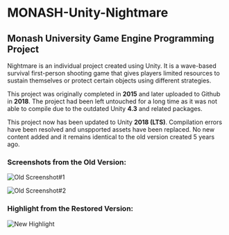 # MONASH-Unity-Nightmare
## Monash University Game Engine Programming Project

Nightmare is an individual project created using Unity. It is a wave-based survival first-person shooting game that gives players limited resources to sustain themselves or protect certain objects using different strategies.

This project was originally completed in **2015** and later uploaded to Github in **2018**. The project had been left untouched for a long time as it was not able to compile due to the outdated Unity **4.3** and related packages.

This project now has been updated to Unity **2018 (LTS)**. Compilation errors have been resolved and unspported assets have been replaced. No new content added and it remains identical to the old version created 5 years ago.

### Screenshots from the Old Version:
![Old Screenshot#1](https://www.yuqi.dev/img/content/nightmare-1.png)

![Old Screenshot#2](https://www.yuqi.dev/img/content/nightmare-2.png)

### Highlight from the Restored Version:
![New Highlight](https://www.yuqi.dev/img/content/nightmare540.gif)
